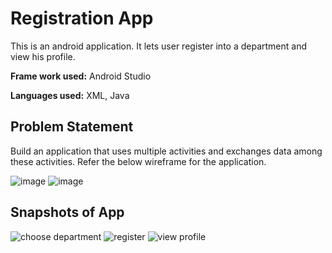 # Registration App

This is an android application. It lets user register into a department and view his profile.

**Frame work used:** Android Studio

**Languages used:** XML, Java

## Problem Statement

Build an  application  that  uses  multiple  activities  and exchanges data among these activities. Refer the below wireframe for the application.


![image](https://user-images.githubusercontent.com/70915043/137659661-184e2bf6-14f6-4af2-bd83-483ed415eeb1.png)
![image](https://user-images.githubusercontent.com/70915043/137659749-432a2164-38f2-4bdf-a472-446d874cf285.png)


## Snapshots of App
![choose department](https://user-images.githubusercontent.com/70915043/137659866-25edfba1-a274-4997-8a00-83aecb6cbe2c.PNG)
![register](https://user-images.githubusercontent.com/70915043/137659873-9383006f-0a3f-45f5-8602-8836b22d58ac.PNG)
![view profile](https://user-images.githubusercontent.com/70915043/137659881-74737fdd-3a45-43b8-9074-a93ebe523323.PNG)



